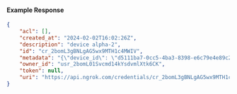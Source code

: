 <!-- Code generated for API Clients. DO NOT EDIT. -->

#### Example Response

```json
{
	"acl": [],
	"created_at": "2024-02-02T16:02:26Z",
	"description": "device alpha-2",
	"id": "cr_2bomL3gBNLgAG5wx9MTH1c4MWIV",
	"metadata": "{\"device_id\": \"d5111ba7-0cc5-4ba3-8398-e6c79e4e89c2\"}",
	"owner_id": "usr_2bomL01Svcmd14kYsdvmlXtk6CK",
	"token": null,
	"uri": "https://api.ngrok.com/credentials/cr_2bomL3gBNLgAG5wx9MTH1c4MWIV"
}
```
